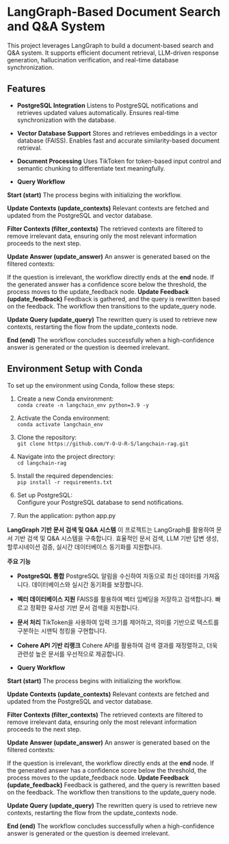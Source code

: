 # **LangGraph-Based Document Search and Q&A System**

This project leverages LangGraph to build a document-based search and Q&A system. It supports efficient document retrieval, LLM-driven response generation, hallucination verification, and real-time database synchronization.

## **Features**

- **PostgreSQL Integration**
  Listens to PostgreSQL notifications and retrieves updated values automatically. Ensures real-time synchronization with the database.

- **Vector Database Support**
  Stores and retrieves embeddings in a vector database (FAISS). Enables fast and accurate similarity-based document retrieval.

- **Document Processing**
  Uses TikToken for token-based input control and semantic chunking to differentiate text meaningfully.

- **Query Workflow**

 **Start (__start__)**
  The process begins with initializing the workflow.

 **Update Contexts (update_contexts)**
  Relevant contexts are fetched and updated from the PostgreSQL and vector database.

 **Filter Contexts (filter_contexts)**
  The retrieved contexts are filtered to remove irrelevant data, ensuring only the most relevant information proceeds to the next step.

 **Update Answer (update_answer)**
  An answer is generated based on the filtered contexts:

  If the question is irrelevant, the workflow directly ends at the __end__ node.
  If the generated answer has a confidence score below the threshold, the process moves to the update_feedback node.
 **Update Feedback (update_feedback)**
  Feedback is gathered, and the query is rewritten based on the feedback. The workflow then transitions to the update_query node.

 **Update Query (update_query)**
  The rewritten query is used to retrieve new contexts, restarting the flow from the update_contexts node.

 **End (__end__)**
  The workflow concludes successfully when a high-confidence answer is generated or the question is deemed irrelevant.

## **Environment Setup with Conda**

To set up the environment using Conda, follow these steps:

1. Create a new Conda environment:  
   `conda create -n langchain_env python=3.9 -y`

2. Activate the Conda environment:  
   `conda activate langchain_env`

3. Clone the repository:  
   `git clone https://github.com/Y-O-U-R-S/langchain-rag.git`

4. Navigate into the project directory:  
   `cd langchain-rag`

5. Install the required dependencies:  
   `pip install -r requirements.txt`

6. Set up PostgreSQL:  
   Configure your PostgreSQL database to send notifications.

7. Run the application:
     python app.py
   
**LangGraph 기반 문서 검색 및 Q&A 시스템**
이 프로젝트는 LangGraph를 활용하여 문서 기반 검색 및 Q&A 시스템을 구축합니다. 효율적인 문서 검색, LLM 기반 답변 생성, 할루시네이션 검증, 실시간 데이터베이스 동기화를 지원합니다.

**주요 기능**
- **PostgreSQL 통합**
  PostgreSQL 알림을 수신하여 자동으로 최신 데이터를 가져옵니다. 데이터베이스와 실시간 동기화를 보장합니다.

- **벡터 데이터베이스 지원**
  FAISS를 활용하여 벡터 임베딩을 저장하고 검색합니다. 빠르고 정확한 유사성 기반 문서 검색을 지원합니다.

- **문서 처리**
  TikToken을 사용하여 입력 크기를 제어하고, 의미를 기반으로 텍스트를 구분하는 시맨틱 청킹을 구현합니다.

- **Cohere API 기반 리랭크**
  Cohere API를 활용하여 검색 결과를 재정렬하고, 더욱 관련성 높은 문서를 우선적으로 제공합니다.

- **Query Workflow**

 **Start (__start__)**
  The process begins with initializing the workflow.

**Update Contexts (update_contexts)**
  Relevant contexts are fetched and updated from the PostgreSQL and vector database.

**Filter Contexts (filter_contexts)**
  The retrieved contexts are filtered to remove irrelevant data, ensuring only the most relevant information proceeds to the next step.

**Update Answer (update_answer)**
  An answer is generated based on the filtered contexts:

  If the question is irrelevant, the workflow directly ends at the __end__ node.
  If the generated answer has a confidence score below the threshold, the process moves to the update_feedback node.
**Update Feedback (update_feedback)**
  Feedback is gathered, and the query is rewritten based on the feedback. The workflow then transitions to the update_query node.

**Update Query (update_query)**
  The rewritten query is used to retrieve new contexts, restarting the flow from the update_contexts node.

**End (__end__)**
  The workflow concludes successfully when a high-confidence answer is generated or the question is deemed irrelevant.
